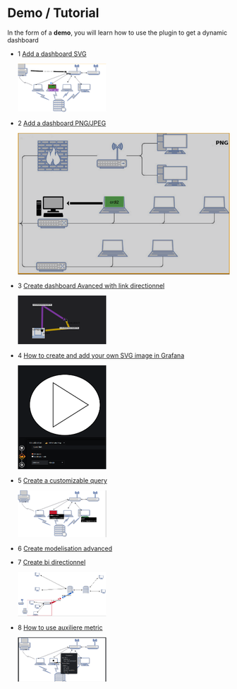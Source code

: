  
# Demo / Tutorial

In the form of a **demo**, you will learn how to use the plugin to get a dynamic dashboard


- 1 [Add a dashboard SVG](tutorial1.md)

    ![demo1](../../screenshots/demo/demo1.png)

- 2 [Add a dashboard PNG/JPEG](tutorial2.md)

    ![demo2](../../screenshots/demo/demo2.png)
    
- 3 [Create dashboard Avanced with link directionnel](tutorial3.md)

    ![demo3](../../screenshots/demo/demo3.png)

- 4 [How to create and add your own SVG image in Grafana](tutorial4.md)

    ![demo4](../../screenshots/demo/demo4.png)

- 5 [Create a customizable query](tutorial5.md)

    ![demo5](../../screenshots/demo/demo5.png)

- 6 [Create modelisation advanced](tutorial6.md)


- 7 [Create bi directionnel](tutorial7.md)

    ![demo7](../../screenshots/demo/demo7.png)

- 8 [How to use auxiliere metric](tutorial8.md)


    ![demo8](../../screenshots/demo/demo8.png)


